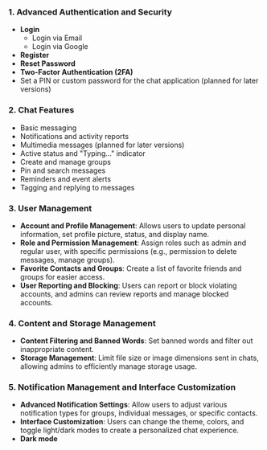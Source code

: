 ### 1. Advanced Authentication and Security
* **Login**
   * Login via Email
   * Login via Google
* **Register**
* **Reset Password**
* **Two-Factor Authentication (2FA)**
* Set a PIN or custom password for the chat application (planned for later versions)

### 2. Chat Features
* Basic messaging
* Notifications and activity reports
* Multimedia messages (planned for later versions)
* Active status and "Typing..." indicator
* Create and manage groups
* Pin and search messages
* Reminders and event alerts
* Tagging and replying to messages

### 3. User Management
* **Account and Profile Management**: Allows users to update personal information, set profile picture, status, and display name.
* **Role and Permission Management**: Assign roles such as admin and regular user, with specific permissions (e.g., permission to delete messages, manage groups).
* **Favorite Contacts and Groups**: Create a list of favorite friends and groups for easier access.
* **User Reporting and Blocking**: Users can report or block violating accounts, and admins can review reports and manage blocked accounts.

### 4. Content and Storage Management
* **Content Filtering and Banned Words**: Set banned words and filter out inappropriate content.
* **Storage Management**: Limit file size or image dimensions sent in chats, allowing admins to efficiently manage storage usage.

### 5. Notification Management and Interface Customization
* **Advanced Notification Settings**: Allow users to adjust various notification types for groups, individual messages, or specific contacts.
* **Interface Customization**: Users can change the theme, colors, and toggle light/dark modes to create a personalized chat experience.
* **Dark mode**
